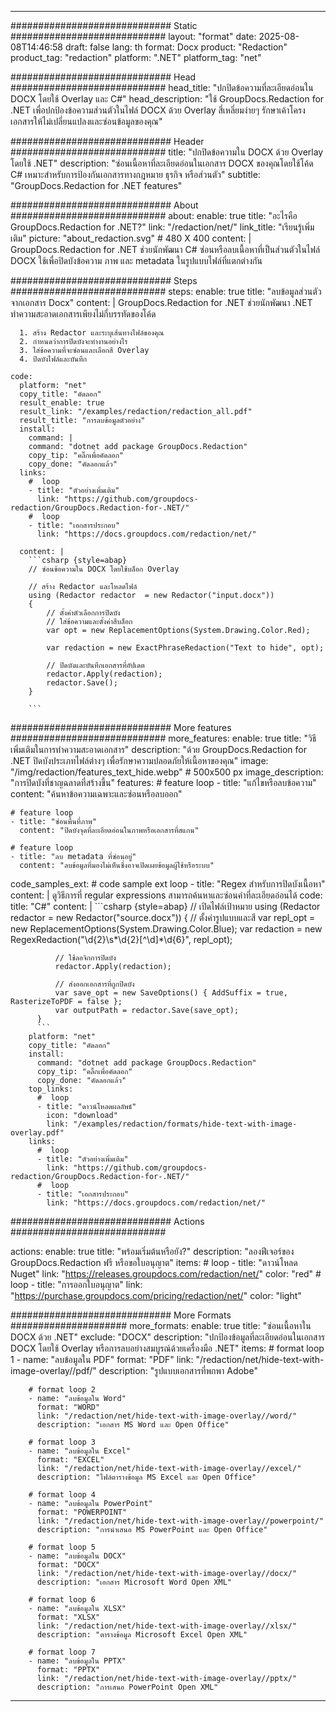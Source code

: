 
---
############################# Static ############################
layout: "format"
date:  2025-08-08T14:46:58
draft: false
lang: th
format: Docx
product: "Redaction"
product_tag: "redaction"
platform: ".NET"
platform_tag: "net"

############################# Head ############################
head_title: "ปกปิดข้อความที่ละเอียดอ่อนใน DOCX โดยใช้ Overlay และ C#"
head_description: "ใช้ GroupDocs.Redaction for .NET เพื่อปกป้องข้อความส่วนตัวในไฟล์ DOCX ด้วย Overlay สี่เหลี่ยมง่ายๆ รักษาเค้าโครงเอกสารให้ไม่เปลี่ยนแปลงและซ่อนข้อมูลของคุณ"

############################# Header ############################
title: "ปกปิดข้อความใน DOCX ด้วย Overlay โดยใช้ .NET" 
description: "ซ่อนเนื้อหาที่ละเอียดอ่อนในเอกสาร DOCX ของคุณโดยใช้โค้ด C# เหมาะสำหรับการป้องกันเอกสารทางกฎหมาย ธุรกิจ หรือส่วนตัว"
subtitle: "GroupDocs.Redaction for .NET features" 

############################# About ############################
about:
    enable: true
    title: "อะไรคือ GroupDocs.Redaction for .NET?"
    link: "/redaction/net/"
    link_title: "เรียนรู้เพิ่มเติม"
    picture: "about_redaction.svg" # 480 X 400
    content: |
       GroupDocs.Redaction for .NET ช่วยนักพัฒนา C# ซ่อนหรือลบเนื้อหาที่เป็นส่วนตัวในไฟล์ DOCX ใช้เพื่อปิดบังข้อความ ภาพ และ metadata ในรูปแบบไฟล์ที่แตกต่างกัน

############################# Steps ############################
steps:
    enable: true
    title: "ลบข้อมูลส่วนตัวจากเอกสาร Docx"
    content: |
      GroupDocs.Redaction for .NET ช่วยนักพัฒนา .NET ทำความสะอาดเอกสารเพียงไม่กี่บรรทัดของโค้ด
      
      1. สร้าง Redactor และระบุเส้นทางไฟล์ของคุณ
      2. กำหนดว่าการปิดบังจะทำงานอย่างไร
      3. ใส่ข้อความที่จะซ่อนและเลือกสี Overlay
      4. ปิดบังไฟล์และบันทึก
   
    code:
      platform: "net"
      copy_title: "คัดลอก"
      result_enable: true
      result_link: "/examples/redaction/redaction_all.pdf"
      result_title: "การลบข้อมูลตัวอย่าง"
      install:
        command: |
        command: "dotnet add package GroupDocs.Redaction"
        copy_tip: "คลิ๊กเพื่อคัดลอก"
        copy_done: "คัดลอกแล้ว"
      links:
        #  loop
        - title: "ตัวอย่างเพิ่มเติม"
          link: "https://github.com/groupdocs-redaction/GroupDocs.Redaction-for-.NET/"
        #  loop
        - title: "เอกสารประกอบ"
          link: "https://docs.groupdocs.com/redaction/net/"
          
      content: |
        ```csharp {style=abap}
        // ซ่อนข้อความใน DOCX โดยใช้บล็อก Overlay

        // สร้าง Redactor และโหลดไฟล์
        using (Redactor redactor  = new Redactor("input.docx"))
        {
            // ตั้งค่าตัวเลือกการปิดบัง
            // ใส่ข้อความและตั้งค่าสีบล็อก
            var opt = new ReplacementOptions(System.Drawing.Color.Red);
            
            var redaction = new ExactPhraseRedaction("Text to hide", opt);

            // ปิดบังและบันทึกเอกสารที่อัปเดต
            redactor.Apply(redaction);
            redactor.Save();
        }
        
        ```            


############################# More features ############################
more_features:
  enable: true
  title: "วิธีเพิ่มเติมในการทำความสะอาดเอกสาร"
  description: "ด้วย GroupDocs.Redaction for .NET ปิดบังประเภทไฟล์ต่างๆ เพื่อรักษาความปลอดภัยให้เนื้อหาของคุณ"
  image: "/img/redaction/features_text_hide.webp" # 500x500 px
  image_description: "การปิดบังที่ชาญฉลาดที่สร้างขึ้น"
  features:
    # feature loop
    - title: "แก้ไขหรือลบข้อความ"
      content: "ค้นหาข้อความเฉพาะและซ่อนหรือลบออก"

    # feature loop
    - title: "ซ่อนพื้นที่ภาพ"
      content: "ปิดบังจุดที่ละเอียดอ่อนในภาพหรือเอกสารที่สแกน"

    # feature loop
    - title: "ลบ metadata ที่ซ่อนอยู่"
      content: "ลบข้อมูลที่มองไม่เห็นซึ่งอาจเปิดเผยข้อมูลผู้ใช้หรือระบบ"
      
  code_samples_ext:
    # code sample ext loop
    - title: "Regex สำหรับการปิดบังเนื้อหา"
      content: |
        ดูวิธีการที่ regular expressions สามารถค้นหาและซ่อนคำที่ละเอียดอ่อนได้
      code:
        title: "C#"
        content: |
          ```csharp {style=abap}
          //  เปิดไฟล์เป้าหมาย
          using (Redactor redactor  = new Redactor("source.docx"))
          {
              // ตั้งค่ารูปแบบและสี
              var repl_opt = new ReplacementOptions(System.Drawing.Color.Blue);
              var redaction = new RegexRedaction("\\d{2}\\s*\\d{2}[^\\d]*\\d{6}", repl_opt);

              // ใช้ลอจิกการปิดบัง
              redactor.Apply(redaction);

              // ส่งออกเอกสารที่ถูกปิดบัง
              var save_opt = new SaveOptions() { AddSuffix = true, RasterizeToPDF = false };
              var outputPath = redactor.Save(save_opt);
          }
          ```
        platform: "net"
        copy_title: "คัดลอก"
        install:
          command: "dotnet add package GroupDocs.Redaction"
          copy_tip: "คลิ๊กเพื่อคัดลอก"
          copy_done: "คัดลอกแล้ว"
        top_links:
          #  loop
          - title: "ดาวน์โหลดผลลัพธ์"
            icon: "download"
            link: "/examples/redaction/formats/hide-text-with-image-overlay.pdf"
        links:
          #  loop
          - title: "ตัวอย่างเพิ่มเติม"
            link: "https://github.com/groupdocs-redaction/GroupDocs.Redaction-for-.NET/"
          #  loop
          - title: "เอกสารประกอบ"
            link: "https://docs.groupdocs.com/redaction/net/"


############################# Actions ############################

actions:
  enable: true
  title: "พร้อมเริ่มต้นหรือยัง?"
  description: "ลองฟีเจอร์ของ GroupDocs.Redaction ฟรี หรือขอใบอนุญาต"
  items:
    #  loop
    - title: "ดาวน์โหลด Nuget"
      link: "https://releases.groupdocs.com/redaction/net/"
      color: "red"
        #  loop
    - title: "การออกใบอนุญาต"
      link: "https://purchase.groupdocs.com/pricing/redaction/net/"
      color: "light"


############################# More Formats #####################
more_formats:
    enable: true
    title: "ซ่อนเนื้อหาใน DOCX ด้วย .NET"
    exclude: "DOCX"
    description: "ปกป้องข้อมูลที่ละเอียดอ่อนในเอกสาร DOCX โดยใช้ Overlay หรือการลบอย่างสมบูรณ์ด้วยเครื่องมือ .NET"
    items: 
        # format loop 1
        - name: "ลบข้อมูลใน PDF"
          format: "PDF"
          link: "/redaction/net/hide-text-with-image-overlay//pdf/"
          description: "รูปแบบเอกสารที่พกพา Adobe"

        # format loop 2
        - name: "ลบข้อมูลใน Word"
          format: "WORD"
          link: "/redaction/net/hide-text-with-image-overlay//word/"
          description: "เอกสาร MS Word และ Open Office"
          
        # format loop 3
        - name: "ลบข้อมูลใน Excel"
          format: "EXCEL"
          link: "/redaction/net/hide-text-with-image-overlay//excel/"
          description: "ไฟล์ตารางข้อมูล MS Excel และ Open Office"

        # format loop 4
        - name: "ลบข้อมูลใน PowerPoint"
          format: "POWERPOINT"
          link: "/redaction/net/hide-text-with-image-overlay//powerpoint/"
          description: "การนำเสนอ MS PowerPoint และ Open Office"

        # format loop 5
        - name: "ลบข้อมูลใน DOCX"
          format: "DOCX"
          link: "/redaction/net/hide-text-with-image-overlay//docx/"
          description: "เอกสาร Microsoft Word Open XML"
          
        # format loop 6
        - name: "ลบข้อมูลใน XLSX"
          format: "XLSX"
          link: "/redaction/net/hide-text-with-image-overlay//xlsx/"
          description: "ตารางข้อมูล Microsoft Excel Open XML"
          
        # format loop 7
        - name: "ลบข้อมูลใน PPTX"
          format: "PPTX"
          link: "/redaction/net/hide-text-with-image-overlay//pptx/"
          description: "การเสนอ PowerPoint Open XML"


---
